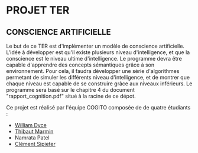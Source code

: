 # PROJET TER
## CONSCIENCE ARTIFICIELLE

Le but de ce TER est d'implémenter un modèle de conscience artificielle. L'idée à développer est qu'il existe plusieurs niveau d'intelligence, et que la conscience est le niveau ultime d'intelligence. Le programme devra être capable d'apprendre des concepts sémantiques grâce à son environnement. Pour cela, il faudra développer une série d'algorithmes permetant de simuler les différents niveau d'intelligence, et de montrer que chaque niveau est capable de se construire grâce aux niveaux inférieurs. Le programme sera basé sur le chapitre 4 du document "rapport_cognition.pdf" situé à la racine de ce dépot.

Ce projet est réalisé par l'équipe COGITO composée de de quatre étudiants :

* [William Dyce](http://wilbefast.com/)
* [Thibaut Marmin](http://www.thibautmarmin.fr)
* Namrata Patel
* [Clément Sipieter](http://www.clement-sipieter.fr)
